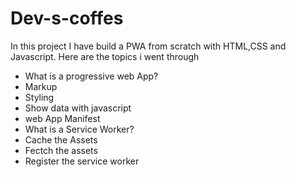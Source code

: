 # Dev-s-coffes
In this project I have build a PWA from scratch with HTML,CSS and Javascript.
Here are the topics i went through
 - What is a progressive web App?
 - Markup
 - Styling
 - Show data with javascript
 - web App Manifest
 - What is a Service Worker?
 - Cache the Assets
 - Fectch the assets
 - Register the service worker
 


